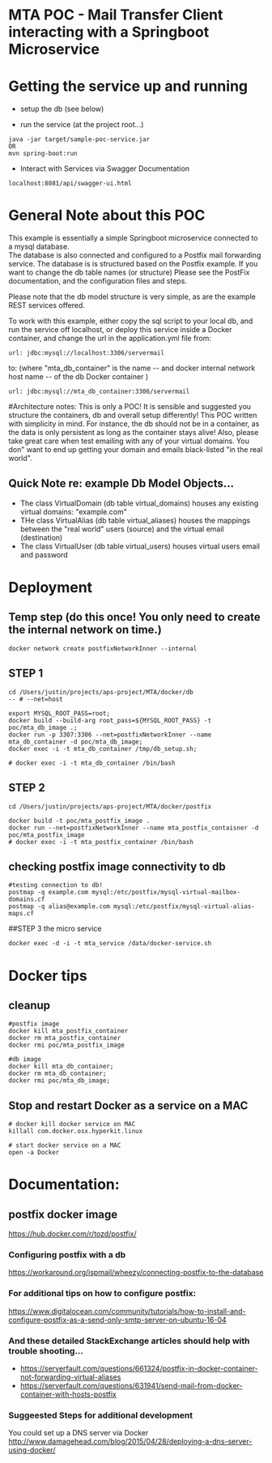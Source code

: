 # MTA POC - Mail Transfer Client interacting with a Springboot Microservice


# Getting the service up and running
* setup the db (see below)

* run the service (at the project root...)
```
java -jar target/sample-poc-service.jar
OR
mvn spring-boot:run
```

* Interact with Services via Swagger Documentation
```
localhost:8081/api/swagger-ui.html
```

# General Note about this POC
This example is essentially a simple Springboot microservice connected to a mysql database.  
The database is also connected and configured to a Postfix mail forwarding service.  The database is is structured based on the Postfix example.
If you want to change the db table names (or structure) Please see the PostFix documentation, and the configuration files and steps.

Please note that the db model structure is very simple, as are the example REST services offered.

To work with this example, either copy the sql script to your local db, and run the service off localhost, or 
deploy this service inside a Docker container, and change the url in the application.yml file from:
```
url: jdbc:mysql://localhost:3306/servermail
```

to: 
(where "mta_db_container" is the name -- and docker internal network host name -- of the db Docker container )
```
url: jdbc:mysql://mta_db_container:3306/servermail
```

#Architecture notes:
This is only a POC! 
It is sensible and suggested you structure the containers, db and overall setup differently!  This POC written with simplicity in mind.
For instance, the db  should not be in a container, as the data is only persistent as long as the container stays alive!
Also, please take great care when test emailing with any of your virtual domains.  You don" want to end up getting your domain and emails black-listed "in the real world".


## Quick  Note re: example Db Model Objects...

* The class VirtualDomain (db table virtual_domains) houses any existing virtual domains: "example.com"
* THe class VirtualAlias (db table virtual_aliases) houses the mappings between the "real world" users (source) and the virtual email (destination)
* The class VirtualUser (db table virtual_users) houses virtual users email and password



# Deployment


## Temp step (do this once! You only need to create the internal network on time.)
```
docker network create postfixNetworkInner --internal
```

## STEP 1
```
cd /Users/justin/projects/aps-project/MTA/docker/db
-- # --net=host

export MYSQL_ROOT_PASS=root;
docker build --build-arg root_pass=${MYSQL_ROOT_PASS} -t poc/mta_db_image .;
docker run -p 3307:3306 --net=postfixNetworkInner --name mta_db_container -d poc/mta_db_image;
docker exec -i -t mta_db_container /tmp/db_setup.sh;

# docker exec -i -t mta_db_container /bin/bash
```

## STEP 2
```
cd /Users/justin/projects/aps-project/MTA/docker/postfix

docker build -t poc/mta_postfix_image .
docker run --net=postfixNetworkInner --name mta_postfix_contaisner -d poc/mta_postfix_image
# docker exec -i -t mta_postfix_container /bin/bash
```


## checking postfix image connectivity to db
```
#testing connection to db!
postmap -q example.com mysql:/etc/postfix/mysql-virtual-mailbox-domains.cf
postmap -q alias@example.com mysql:/etc/postfix/mysql-virtual-alias-maps.cf

```


##STEP 3 the micro service
```
docker exec -d -i -t mta_service /data/docker-service.sh
```


# Docker tips
## cleanup
```
#postfix image
docker kill mta_postfix_container
docker rm mta_postfix_container
docker rmi poc/mta_postfix_image

#db image
docker kill mta_db_container;
docker rm mta_db_container;
docker rmi poc/mta_db_image;
```

## Stop and restart Docker as a service on a MAC
```
# docker kill docker service on MAC
killall com.docker.osx.hyperkit.linux

# start docker service on a MAC
open -a Docker
```

# Documentation: 
## postfix docker image
https://hub.docker.com/r/tozd/postfix/

### Configuring postfix with a db
https://workaround.org/ispmail/wheezy/connecting-postfix-to-the-database

### For additional tips on how to configure postfix:
https://www.digitalocean.com/community/tutorials/how-to-install-and-configure-postfix-as-a-send-only-smtp-server-on-ubuntu-16-04

### And these detailed StackExchange articles should help with trouble shooting...
* https://serverfault.com/questions/661324/postfix-in-docker-container-not-forwarding-virtual-aliases
* https://serverfault.com/questions/631941/send-mail-from-docker-container-with-hosts-postfix

### Suggeested Steps for additional development
You could set up a DNS server via Docker
http://www.damagehead.com/blog/2015/04/28/deploying-a-dns-server-using-docker/